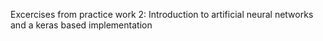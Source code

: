 Excercises from practice work 2: Introduction to artificial neural networks and a keras based implementation
